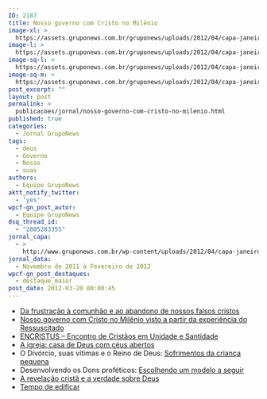 ```yaml
---
ID: 2187
title: Nosso governo com Cristo no Milênio
image-xl: >
  https://assets.gruponews.com.br/gruponews/uploads/2012/04/capa-janeiro-1000x1080.jpg
image-l: >
  https://assets.gruponews.com.br/gruponews/uploads/2012/04/capa-janeiro-1000x720.jpg
image-sq-l: >
  https://assets.gruponews.com.br/gruponews/uploads/2012/04/capa-janeiro.jpg
image-sq-m: >
  https://assets.gruponews.com.br/gruponews/uploads/2012/04/capa-janeiro-720x720.jpg
post_excerpt: ""
layout: post
permalink: >
  publicacoes/jornal/nosso-governo-com-cristo-no-milenio.html
published: true
categories:
  - Jornal GrupoNews
tags:
  - deus
  - Governo
  - Nosso
  - suas
authors:
  - Equipe GrupoNews
aktt_notify_twitter:
  - 'yes'
wpcf-gn_post_autor:
  - Equipe GrupoNews
dsq_thread_id:
  - "2805283355"
jornal_capa:
  - >
    http://www.gruponews.com.br/wp-content/uploads/2012/04/capa-janeiro.jpg
jornal_data:
  - Novembro de 2011 à Fevereiro de 2012
wpcf-gn_post_destaques:
  - destaque_maior
post_date: 2012-03-20 00:00:45
---
```

<ul>
	<li><a title="Da frustração à comunhão e ao abandono de nossos falsos cristos" href="http://www.gruponews.com.br/2012/03/frustracao-comunhao-abandono-nossos-falsos-cristos.html">Da frustração à comunhão e ao abandono de nossos falsos cristos</a></li>
	<li><a title="Nosso governo com Cristo no Milênio visto a partir da experiência do Ressuscitado" href="http://www.gruponews.com.br/2012/04/nosso-governo-cristo-no-milenio-visto-partir-experiencia-ressuscitado.html">Nosso governo com Cristo no Milênio visto a partir da experiência do Ressuscitado</a></li>
	<li><a title="ENCRISTUS – Encontro de Cristãos em Unidade e Santidade" href="http://www.gruponews.com.br/2012/07/encristus-encontro-de-cristaos-em-unidade-e-santidade.html">ENCRISTUS – Encontro de Cristãos em Unidade e Santidade</a></li>
	<li><a title="A igreja: casa de Deus com céus abertos" href="http://www.gruponews.com.br/2012/04/igreja-casa-deus-com-ceus-abertos.html">A igreja: casa de Deus com céus abertos</a></li>
	<li>O Divórcio, suas vítimas e o Reino de Deus: <a title="Sofrimentos da criança pequena" href="http://www.gruponews.com.br/2012/08/sofrimentos-crianca-pequena.html">Sofrimentos da criança pequena</a></li>
	<li>Desenvolvendo os Dons proféticos: <a title="Escolhendo um modelo seguir" href="http://www.gruponews.com.br/2012/02/escolhendo-um-modelo-seguir.html">Escolhendo um modelo a seguir</a></li>
	<li><a title="A revelação cristã e a verdade sobre Deus" href="http://www.gruponews.com.br/2012/12/revelacao-crista-verdade-sobre-deus.html">A revelação cristã e a verdade sobre Deus</a></li>
	<li><a title="Tempo de edificar" href="http://www.gruponews.com.br/2012/03/tempo-de-edificar.html">Tempo de edificar</a></li>
</ul>